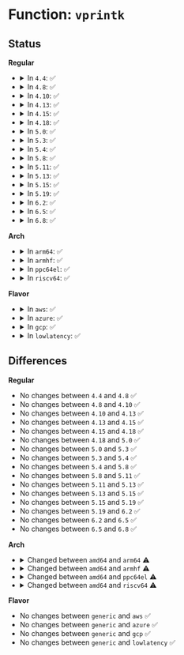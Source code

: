 # Function: <code>vprintk</code>

## Status
<b>Regular</b>
<ul>
<li>
<details>
<summary>In <code>4.4</code>: ✅</summary>

```c
int vprintk(const char *fmt, struct __va_list_tag *args);
```

**Collision:** Unique Global

**Inline:** No

**Transformation:** False

**Instances:**

```
In kernel/printk/printk.c (ffffffff810d89d0)
Location: kernel/printk/printk.c:1825
Inline: False
Direct callers:
  - kernel/time/timer_list.c:SEQ_printf
  - fs/compat.c:compat_printk
  - fs/ext4/super.c:__ext4_abort
  - fs/ecryptfs/main.c:__ecryptfs_printk
```
**Symbols:**

```
ffffffff810d89d0-ffffffff810d89f1: vprintk (STB_GLOBAL)
```
</details>
</li>
<li>
<details>
<summary>In <code>4.8</code>: ✅</summary>

```c
int vprintk(const char *fmt, struct __va_list_tag *args);
```

**Collision:** Unique Global

**Inline:** No

**Transformation:** False

**Instances:**

```
In kernel/printk/printk.c (ffffffff810dd480)
Location: kernel/printk/printk.c:1912
Inline: False
Direct callers:
  - kernel/panic.c:__warn
  - kernel/time/timer_list.c:SEQ_printf
  - fs/compat.c:compat_printk
  - fs/ext4/super.c:__ext4_abort
  - fs/ecryptfs/main.c:__ecryptfs_printk
  - drivers/net/phy/phy_device.c:phy_attached_print
```
**Symbols:**

```
ffffffff810dd480-ffffffff810dd4a1: vprintk (STB_GLOBAL)
```
</details>
</li>
<li>
<details>
<summary>In <code>4.10</code>: ✅</summary>

```c
int vprintk(const char *fmt, struct __va_list_tag *args);
```

**Collision:** Unique Global

**Inline:** No

**Transformation:** False

**Instances:**

```
In kernel/printk/printk.c (ffffffff810e3ab0)
Location: kernel/printk/printk.c:1804
Inline: False
Direct callers:
  - kernel/panic.c:__warn
  - kernel/time/timer_list.c:SEQ_printf
  - fs/ecryptfs/main.c:__ecryptfs_printk
  - drivers/net/phy/phy_device.c:phy_attached_print
```
**Symbols:**

```
ffffffff810e3ab0-ffffffff810e3ad1: vprintk (STB_GLOBAL)
```
</details>
</li>
<li>
<details>
<summary>In <code>4.13</code>: ✅</summary>

```c
int vprintk(const char *fmt, struct __va_list_tag *args);
```

**Collision:** Unique Global

**Inline:** No

**Transformation:** False

**Instances:**

```
In kernel/printk/printk.c (ffffffff810e1df0)
Location: kernel/printk/printk.c:1776
Inline: False
Direct callers:
  - kernel/panic.c:__warn
  - kernel/time/timer_list.c:SEQ_printf
  - fs/ecryptfs/main.c:__ecryptfs_printk
  - drivers/net/phy/phy_device.c:phy_attached_print
```
**Symbols:**

```
ffffffff810e1df0-ffffffff810e1e00: vprintk (STB_GLOBAL)
```
</details>
</li>
<li>
<details>
<summary>In <code>4.15</code>: ✅</summary>

```c
int vprintk(const char *fmt, struct __va_list_tag *args);
```

**Collision:** Unique Global

**Inline:** No

**Transformation:** False

**Instances:**

```
In kernel/printk/printk.c (ffffffff810e9ef0)
Location: kernel/printk/printk.c:1764
Inline: False
Direct callers:
  - kernel/panic.c:__warn_printk
  - kernel/panic.c:__warn
  - kernel/time/timer_list.c:SEQ_printf
  - fs/ecryptfs/main.c:__ecryptfs_printk
  - drivers/net/phy/phy_device.c:phy_attached_print
```
**Symbols:**

```
ffffffff810e9ef0-ffffffff810e9f00: vprintk (STB_GLOBAL)
```
</details>
</li>
<li>
<details>
<summary>In <code>4.18</code>: ✅</summary>

```c
int vprintk(const char *fmt, struct __va_list_tag *args);
```

**Collision:** Unique Global

**Inline:** No

**Transformation:** False

**Instances:**

```
In kernel/printk/printk.c (ffffffff810f21d0)
Location: kernel/printk/printk.c:1925
Inline: False
Direct callers:
  - kernel/panic.c:__warn_printk
  - kernel/panic.c:__warn
  - kernel/time/timer_list.c:SEQ_printf
  - fs/ecryptfs/main.c:__ecryptfs_printk
  - drivers/net/phy/phy_device.c:phy_attached_print
```
**Symbols:**

```
ffffffff810f21d0-ffffffff810f21e0: vprintk (STB_GLOBAL)
```
</details>
</li>
<li>
<details>
<summary>In <code>5.0</code>: ✅</summary>

```c
int vprintk(const char *fmt, struct __va_list_tag *args);
```

**Collision:** Unique Global

**Inline:** No

**Transformation:** False

**Instances:**

```
In kernel/printk/printk.c (ffffffff810fd920)
Location: kernel/printk/printk.c:1941
Inline: False
Direct callers:
  - kernel/panic.c:__warn_printk
  - kernel/panic.c:__warn
  - kernel/time/timer_list.c:SEQ_printf
  - fs/ecryptfs/main.c:__ecryptfs_printk
  - drivers/net/phy/phy_device.c:phy_attached_print
```
**Symbols:**

```
ffffffff810fd920-ffffffff810fd930: vprintk (STB_GLOBAL)
```
</details>
</li>
<li>
<details>
<summary>In <code>5.3</code>: ✅</summary>

```c
int vprintk(const char *fmt, struct __va_list_tag *args);
```

**Collision:** Unique Global

**Inline:** No

**Transformation:** False

**Instances:**

```
In kernel/printk/printk.c (ffffffff81105c60)
Location: kernel/printk/printk.c:1996
Inline: False
Direct callers:
  - kernel/panic.c:__warn_printk
  - kernel/panic.c:__warn
  - kernel/time/timer_list.c:SEQ_printf
  - fs/ecryptfs/main.c:__ecryptfs_printk
  - drivers/net/phy/phy_device.c:phy_attached_print
```
**Symbols:**

```
ffffffff81105c60-ffffffff81105c70: vprintk (STB_GLOBAL)
```
</details>
</li>
<li>
<details>
<summary>In <code>5.4</code>: ✅</summary>

```c
int vprintk(const char *fmt, struct __va_list_tag *args);
```

**Collision:** Unique Global

**Inline:** No

**Transformation:** False

**Instances:**

```
In kernel/printk/printk.c (ffffffff81111fe0)
Location: kernel/printk/printk.c:2006
Inline: False
Direct callers:
  - kernel/panic.c:__warn_printk
  - kernel/panic.c:__warn
  - kernel/time/timer_list.c:SEQ_printf
  - fs/ecryptfs/main.c:__ecryptfs_printk
  - drivers/net/phy/phy_device.c:phy_attached_print
```
**Symbols:**

```
ffffffff81111fe0-ffffffff81111ff0: vprintk (STB_GLOBAL)
```
</details>
</li>
<li>
<details>
<summary>In <code>5.8</code>: ✅</summary>

```c
int vprintk(const char *fmt, struct __va_list_tag *args);
```

**Collision:** Unique Global

**Inline:** No

**Transformation:** False

**Instances:**

```
In kernel/printk/printk.c (ffffffff8111d750)
Location: kernel/printk/printk.c:2031
Inline: False
Direct callers:
  - kernel/panic.c:__warn_printk
  - kernel/panic.c:__warn
  - kernel/time/timer_list.c:SEQ_printf
  - fs/ecryptfs/main.c:__ecryptfs_printk
  - drivers/net/phy/phy_device.c:phy_attached_print
```
**Symbols:**

```
ffffffff8111d750-ffffffff8111d760: vprintk (STB_GLOBAL)
```
</details>
</li>
<li>
<details>
<summary>In <code>5.11</code>: ✅</summary>

```c
int vprintk(const char *fmt, struct __va_list_tag *args);
```

**Collision:** Unique Global

**Inline:** No

**Transformation:** False

**Instances:**

```
In kernel/printk/printk.c (ffffffff811181c0)
Location: kernel/printk/printk.c:2107
Inline: False
Direct callers:
  - kernel/panic.c:__warn_printk
  - kernel/panic.c:__warn
  - kernel/time/timer_list.c:SEQ_printf
  - fs/ecryptfs/main.c:__ecryptfs_printk
  - drivers/net/phy/phy_device.c:phy_attached_print
```
**Symbols:**

```
ffffffff811181c0-ffffffff811181d0: vprintk (STB_GLOBAL)
```
</details>
</li>
<li>
<details>
<summary>In <code>5.13</code>: ✅</summary>

```c
int vprintk(const char *fmt, struct __va_list_tag *args);
```

**Collision:** Unique Global

**Inline:** No

**Transformation:** False

**Instances:**

```
In kernel/printk/printk_safe.c (ffffffff8111c150)
Location: kernel/printk/printk_safe.c:360
Inline: False
Direct callers:
  - kernel/panic.c:__warn_printk
  - kernel/panic.c:__warn
  - kernel/printk/printk.c:printk
  - kernel/time/timer_list.c:SEQ_printf
  - fs/ecryptfs/main.c:__ecryptfs_printk
  - drivers/net/phy/phy_device.c:phy_attached_print
```
**Symbols:**

```
ffffffff8111c150-ffffffff8111c254: vprintk (STB_GLOBAL)
```
</details>
</li>
<li>
<details>
<summary>In <code>5.15</code>: ✅</summary>

```c
int vprintk(const char *fmt, struct __va_list_tag *args);
```

**Collision:** Unique Global

**Inline:** No

**Transformation:** False

**Instances:**

```
In kernel/printk/printk_safe.c (ffffffff8113c390)
Location: kernel/printk/printk_safe.c:29
Inline: False
Direct callers:
  - kernel/panic.c:__warn_printk
  - kernel/panic.c:__warn
  - kernel/printk/printk.c:_printk
  - kernel/time/timer_list.c:SEQ_printf
  - mm/kfence/report.c:seq_con_printf
  - fs/ecryptfs/main.c:__ecryptfs_printk
  - drivers/net/phy/phy_device.c:phy_attached_print
```
**Symbols:**

```
ffffffff8113c390-ffffffff8113c413: vprintk (STB_GLOBAL)
```
</details>
</li>
<li>
<details>
<summary>In <code>5.19</code>: ✅</summary>

```c
int vprintk(const char *fmt, struct __va_list_tag *args);
```

**Collision:** Unique Global

**Inline:** No

**Transformation:** False

**Instances:**

```
In kernel/printk/printk_safe.c (ffffffff8115f510)
Location: kernel/printk/printk_safe.c:29
Inline: False
Direct callers:
  - kernel/panic.c:__warn_printk
  - kernel/panic.c:__warn
  - kernel/printk/printk.c:_printk
  - kernel/time/timer_list.c:SEQ_printf
  - mm/kfence/report.c:seq_con_printf
  - fs/ecryptfs/main.c:__ecryptfs_printk
  - drivers/net/phy/phy_device.c:phy_attached_print
```
**Symbols:**

```
ffffffff8115f510-ffffffff8115f5ab: vprintk (STB_GLOBAL)
```
</details>
</li>
<li>
<details>
<summary>In <code>6.2</code>: ✅</summary>

```c
int vprintk(const char *fmt, struct __va_list_tag *args);
```

**Collision:** Unique Global

**Inline:** No

**Transformation:** False

**Instances:**

```
In kernel/printk/printk_safe.c (ffffffff81192820)
Location: kernel/printk/printk_safe.c:29
Inline: False
Direct callers:
  - kernel/panic.c:__warn_printk
  - kernel/panic.c:__warn_printk
  - kernel/panic.c:__warn
  - kernel/printk/printk.c:_printk
  - kernel/time/timer_list.c:SEQ_printf
  - mm/kfence/report.c:seq_con_printf
  - fs/ecryptfs/main.c:__ecryptfs_printk
  - drivers/net/phy/phy_device.c:phy_attached_print
```
**Symbols:**

```
ffffffff81192820-ffffffff811928bb: vprintk (STB_GLOBAL)
```
</details>
</li>
<li>
<details>
<summary>In <code>6.5</code>: ✅</summary>

```c
int vprintk(const char *fmt, struct __va_list_tag *args);
```

**Collision:** Unique Global

**Inline:** No

**Transformation:** False

**Instances:**

```
In kernel/printk/printk_safe.c (ffffffff811a40c0)
Location: kernel/printk/printk_safe.c:29
Inline: False
Direct callers:
  - kernel/panic.c:__warn_printk
  - kernel/panic.c:__warn_printk
  - kernel/panic.c:__warn
  - kernel/printk/printk.c:_printk
  - kernel/time/timer_list.c:SEQ_printf
  - mm/kfence/report.c:seq_con_printf
  - fs/ecryptfs/main.c:__ecryptfs_printk
  - drivers/net/phy/phy_device.c:phy_attached_print
```
**Symbols:**

```
ffffffff811a40c0-ffffffff811a415b: vprintk (STB_GLOBAL)
```
</details>
</li>
<li>
<details>
<summary>In <code>6.8</code>: ✅</summary>

```c
int vprintk(const char *fmt, struct __va_list_tag *args);
```

**Collision:** Unique Global

**Inline:** No

**Transformation:** False

**Instances:**

```
In kernel/printk/printk_safe.c (ffffffff811b3710)
Location: kernel/printk/printk_safe.c:29
Inline: False
Direct callers:
  - kernel/panic.c:__warn_printk
  - kernel/panic.c:__warn_printk
  - kernel/panic.c:__warn
  - kernel/printk/printk.c:_printk
  - kernel/time/timer_list.c:SEQ_printf
  - mm/kfence/report.c:seq_con_printf
  - fs/ecryptfs/main.c:__ecryptfs_printk
  - drivers/net/phy/phy_device.c:phy_attached_print
```
**Symbols:**

```
ffffffff811b3710-ffffffff811b3784: vprintk (STB_GLOBAL)
```
</details>
</li>
</ul>
<b>Arch</b>
<ul>
<li>
<details>
<summary>In <code>arm64</code>: ✅</summary>

```c
int vprintk(const char *fmt, va_list args);
```

**Collision:** Unique Global

**Inline:** No

**Transformation:** False

**Instances:**

```
In kernel/printk/printk.c (ffff800010172310)
Location: kernel/printk/printk.c:2006
Inline: False
Direct callers:
  - kernel/panic.c:__warn_printk
  - kernel/panic.c:__warn
  - kernel/time/timer_list.c:SEQ_printf
  - fs/ecryptfs/main.c:__ecryptfs_printk
  - drivers/net/phy/phy_device.c:phy_attached_print
```
**Symbols:**

```
ffff800010172310-ffff800010172354: vprintk (STB_GLOBAL)
```
</details>
</li>
<li>
<details>
<summary>In <code>armhf</code>: ✅</summary>

```c
int vprintk(const char *fmt, va_list args);
```

**Collision:** Unique Global

**Inline:** No

**Transformation:** False

**Instances:**

```
In kernel/printk/printk.c (c03c4ed0)
Location: kernel/printk/printk.c:2006
Inline: False
Direct callers:
  - kernel/time/timer_list.c:SEQ_printf
  - fs/ecryptfs/main.c:__ecryptfs_printk
  - drivers/net/phy/phy_device.c:phy_attached_print
```
**Symbols:**

```
c03c4ed0-c03c4eec: vprintk (STB_GLOBAL)
```
</details>
</li>
<li>
<details>
<summary>In <code>ppc64el</code>: ✅</summary>

```c
int vprintk(const char *fmt, va_list args);
```

**Collision:** Unique Global

**Inline:** No

**Transformation:** False

**Instances:**

```
In kernel/printk/printk.c (c0000000001cb750)
Location: kernel/printk/printk.c:2006
Inline: False
Direct callers:
  - kernel/panic.c:__warn_printk
  - kernel/panic.c:__warn
  - kernel/time/timer_list.c:SEQ_printf
  - fs/ecryptfs/main.c:__ecryptfs_printk
  - drivers/net/phy/phy_device.c:phy_attached_print
```
**Symbols:**

```
c0000000001cb750-c0000000001cb784: vprintk (STB_GLOBAL)
```
</details>
</li>
<li>
<details>
<summary>In <code>riscv64</code>: ✅</summary>

```c
int vprintk(const char *fmt, va_list args);
```

**Collision:** Unique Global

**Inline:** No

**Transformation:** False

**Instances:**

```
In kernel/printk/printk.c (ffffffe00010e652)
Location: kernel/printk/printk.c:2006
Inline: False
Direct callers:
  - kernel/panic.c:__warn_printk
  - kernel/panic.c:__warn
  - kernel/time/timer_list.c:SEQ_printf
  - fs/ecryptfs/main.c:__ecryptfs_printk
  - drivers/net/phy/phy_device.c:phy_attached_print
```
**Symbols:**

```
ffffffe00010e652-ffffffe00010e684: vprintk (STB_GLOBAL)
```
</details>
</li>
</ul>
<b>Flavor</b>
<ul>
<li>
<details>
<summary>In <code>aws</code>: ✅</summary>

```c
int vprintk(const char *fmt, struct __va_list_tag *args);
```

**Collision:** Unique Global

**Inline:** No

**Transformation:** False

**Instances:**

```
In kernel/printk/printk.c (ffffffff8110a5c0)
Location: kernel/printk/printk.c:2006
Inline: False
Direct callers:
  - kernel/panic.c:__warn_printk
  - kernel/panic.c:__warn
  - kernel/time/timer_list.c:SEQ_printf
  - fs/ecryptfs/main.c:__ecryptfs_printk
  - drivers/net/phy/phy_device.c:phy_attached_print
```
**Symbols:**

```
ffffffff8110a5c0-ffffffff8110a5d0: vprintk (STB_GLOBAL)
```
</details>
</li>
<li>
<details>
<summary>In <code>azure</code>: ✅</summary>

```c
int vprintk(const char *fmt, struct __va_list_tag *args);
```

**Collision:** Unique Global

**Inline:** No

**Transformation:** False

**Instances:**

```
In kernel/printk/printk.c (ffffffff810fb4a0)
Location: kernel/printk/printk.c:2006
Inline: False
Direct callers:
  - kernel/panic.c:__warn_printk
  - kernel/panic.c:__warn
  - kernel/time/timer_list.c:SEQ_printf
  - fs/ecryptfs/main.c:__ecryptfs_printk
  - drivers/net/phy/phy_device.c:phy_attached_print
```
**Symbols:**

```
ffffffff810fb4a0-ffffffff810fb4b0: vprintk (STB_GLOBAL)
```
</details>
</li>
<li>
<details>
<summary>In <code>gcp</code>: ✅</summary>

```c
int vprintk(const char *fmt, struct __va_list_tag *args);
```

**Collision:** Unique Global

**Inline:** No

**Transformation:** False

**Instances:**

```
In kernel/printk/printk.c (ffffffff811084b0)
Location: kernel/printk/printk.c:2006
Inline: False
Direct callers:
  - kernel/panic.c:__warn_printk
  - kernel/panic.c:__warn
  - kernel/time/timer_list.c:SEQ_printf
  - fs/ecryptfs/main.c:__ecryptfs_printk
  - drivers/net/phy/phy_device.c:phy_attached_print
```
**Symbols:**

```
ffffffff811084b0-ffffffff811084c0: vprintk (STB_GLOBAL)
```
</details>
</li>
<li>
<details>
<summary>In <code>lowlatency</code>: ✅</summary>

```c
int vprintk(const char *fmt, struct __va_list_tag *args);
```

**Collision:** Unique Global

**Inline:** No

**Transformation:** False

**Instances:**

```
In kernel/printk/printk.c (ffffffff81113850)
Location: kernel/printk/printk.c:2006
Inline: False
Direct callers:
  - kernel/panic.c:__warn_printk
  - kernel/panic.c:__warn
  - kernel/time/timer_list.c:SEQ_printf
  - fs/ecryptfs/main.c:__ecryptfs_printk
  - drivers/net/phy/phy_device.c:phy_attached_print
```
**Symbols:**

```
ffffffff81113850-ffffffff81113860: vprintk (STB_GLOBAL)
```
</details>
</li>
</ul>

## Differences
<b>Regular</b>
<ul>
<li>
No changes between <code>4.4</code> and <code>4.8</code> ✅
</li>
<li>
No changes between <code>4.8</code> and <code>4.10</code> ✅
</li>
<li>
No changes between <code>4.10</code> and <code>4.13</code> ✅
</li>
<li>
No changes between <code>4.13</code> and <code>4.15</code> ✅
</li>
<li>
No changes between <code>4.15</code> and <code>4.18</code> ✅
</li>
<li>
No changes between <code>4.18</code> and <code>5.0</code> ✅
</li>
<li>
No changes between <code>5.0</code> and <code>5.3</code> ✅
</li>
<li>
No changes between <code>5.3</code> and <code>5.4</code> ✅
</li>
<li>
No changes between <code>5.4</code> and <code>5.8</code> ✅
</li>
<li>
No changes between <code>5.8</code> and <code>5.11</code> ✅
</li>
<li>
No changes between <code>5.11</code> and <code>5.13</code> ✅
</li>
<li>
No changes between <code>5.13</code> and <code>5.15</code> ✅
</li>
<li>
No changes between <code>5.15</code> and <code>5.19</code> ✅
</li>
<li>
No changes between <code>5.19</code> and <code>6.2</code> ✅
</li>
<li>
No changes between <code>6.2</code> and <code>6.5</code> ✅
</li>
<li>
No changes between <code>6.5</code> and <code>6.8</code> ✅
</li>
</ul>
<b>Arch</b>
<ul>
<li>
<details>
<summary>Changed between <code>amd64</code> and <code>arm64</code> ⚠️</summary>
<ul>
<li>
<b>Param type changed. </b>
<code>struct __va_list_tag *args</code> ➡️ <code>va_list args</code>
</li>
</ul>
</details>
</li>
<li>
<details>
<summary>Changed between <code>amd64</code> and <code>armhf</code> ⚠️</summary>
<ul>
<li>
<b>Param type changed. </b>
<code>struct __va_list_tag *args</code> ➡️ <code>va_list args</code>
</li>
</ul>
</details>
</li>
<li>
<details>
<summary>Changed between <code>amd64</code> and <code>ppc64el</code> ⚠️</summary>
<ul>
<li>
<b>Param type changed. </b>
<code>struct __va_list_tag *args</code> ➡️ <code>va_list args</code>
</li>
</ul>
</details>
</li>
<li>
<details>
<summary>Changed between <code>amd64</code> and <code>riscv64</code> ⚠️</summary>
<ul>
<li>
<b>Param type changed. </b>
<code>struct __va_list_tag *args</code> ➡️ <code>va_list args</code>
</li>
</ul>
</details>
</li>
</ul>
<b>Flavor</b>
<ul>
<li>
No changes between <code>generic</code> and <code>aws</code> ✅
</li>
<li>
No changes between <code>generic</code> and <code>azure</code> ✅
</li>
<li>
No changes between <code>generic</code> and <code>gcp</code> ✅
</li>
<li>
No changes between <code>generic</code> and <code>lowlatency</code> ✅
</li>
</ul>
